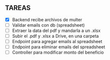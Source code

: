 ## TAREAS

- [x] Backend recibe archivos de multer
- [ ] Validar emails con db (spreadsheet)
- [ ] Extraer la data del pdf y mandarla a un .xlsx
- [ ] Subir el .pdf y .xlsx a Drive, en una carpeta
- [ ] Endpoint para agregar emails al spreadsheet
- [ ] Endpoint para eliminar emails del spreadsheet
- [ ] Controller para modificar monto del beneficio
